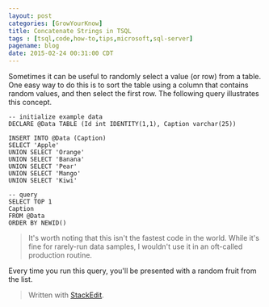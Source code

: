 ```yaml
---
layout: post
categories: [GrowYourKnow]
title: Concatenate Strings in TSQL
tags : [tsql,code,how-to,tips,microsoft,sql-server]
pagename: blog
date: 2015-02-24 00:31:00 CDT
---
```


Sometimes it can be useful to randomly select a value (or row) from a table. One easy way to do this is to sort the table using a column that contains random values, and then select the first row. The following query illustrates this concept.

```
-- initialize example data
DECLARE @Data TABLE (Id int IDENTITY(1,1), Caption varchar(25))

INSERT INTO @Data (Caption)
SELECT 'Apple'
UNION SELECT 'Orange'
UNION SELECT 'Banana'
UNION SELECT 'Pear'
UNION SELECT 'Mango'
UNION SELECT 'Kiwi'

-- query
SELECT TOP 1
Caption
FROM @Data
ORDER BY NEWID()
```

>It's worth noting that this isn't the fastest code in the world. While it's fine for rarely-run data samples, I wouldn't use it in an oft-called production routine.

Every time you run this query, you'll be presented with a random fruit from the list.

> Written with [StackEdit](https://stackedit.io/).
